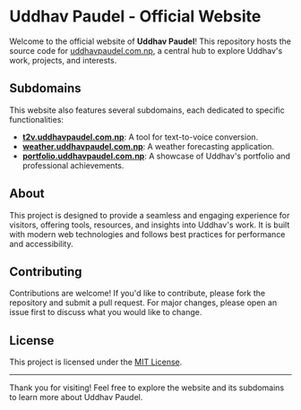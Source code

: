 # Uddhav Paudel - Official Website

Welcome to the official website of **Uddhav Paudel**! This repository hosts the source code for [uddhavpaudel.com.np](https://uddhavpaudel.com.np), a central hub to explore Uddhav's work, projects, and interests.

## Subdomains

This website also features several subdomains, each dedicated to specific functionalities:

- **[t2v.uddhavpaudel.com.np](https://t2v.uddhavpaudel.com.np)**: A tool for text-to-voice conversion.
- **[weather.uddhavpaudel.com.np](https://weather.uddhavpaudel.com.np)**: A weather forecasting application.
- **[portfolio.uddhavpaudel.com.np](https://portfolio.uddhavpaudel.com.np)**: A showcase of Uddhav's portfolio and professional achievements.

## About

This project is designed to provide a seamless and engaging experience for visitors, offering tools, resources, and insights into Uddhav's work. It is built with modern web technologies and follows best practices for performance and accessibility.

## Contributing

Contributions are welcome! If you'd like to contribute, please fork the repository and submit a pull request. For major changes, please open an issue first to discuss what you would like to change.

## License

This project is licensed under the [MIT License](LICENSE).

---

Thank you for visiting! Feel free to explore the website and its subdomains to learn more about Uddhav Paudel.
